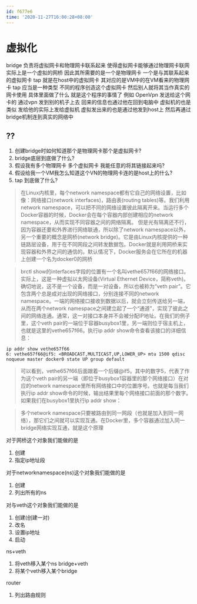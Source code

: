 ```yaml
---
id: f677e6
time: '2020-11-27T16:00:28+08:00'
---
```

# 虚拟化
bridge 负责将虚拟网卡和物理网卡联系起来 使得虚拟网卡能够通过物理网卡联网 实际上是一个虚拟的网桥 因此其所需要的是一个是物理网卡 一个是与其联系起来的虚拟网卡 tap 就是在host中的虚拟网卡 其对应的是VM中的在VM看来的物理网卡
tap 应当是一种类型 不同的程序创造这个虚拟网卡 然后别人就将其当作真实的网卡使用 具体里面做了什么 就是这个程序的事情了 例如 OpenVpn 发送给这个网卡的 通过vpn 发到别的机子上去 回来的信息也通过他在回到电脑中 虚拟机的也是类似 发给他的实际上发给虚拟机 虚拟发出来的也是通过他发到host上 然后再通过bridge机制连到真实的网络中
## ??
1. 创建bridge时如何知道那个是物理网卡那个是虚拟网卡?
2. bridge底层到底做了什么?
3. 假设我有多个物理网卡 多个虚拟网卡 我能任意的将其链接起来吗?
4. 假设给我一个VM我怎么知道这个VN的物理网卡连的是host上的什么?
5. tap 到底做了什么?

>在Linux内核里，每个network namespace都有它自己的网络设置，比如像：网络接口(network interfaces)，路由表(routing tables)等。我们利用network namespace，可以把不同的网络设置彼此隔离开来。当运行多个Docker容器的时候，Docker会在每个容器内部创建相应的network namespace，从而实现不同容器之间的网络隔离。
>但是光有隔离还不行，因为容器还要和外界进行网络联通，所以除了network namespace以外，另一个重要的概念是网桥(network bridge)。它是由Linux内核提供的一种链路层设备，用于在不同网段之间转发数据包。Docker就是利用网桥来实现容器和外界之间的通信的。默认情况下，Docker服务会在它所在的机器上创建一个名为docker0的网桥

>brctl show的interfaces字段的位置有一个名叫vethe657f66的网络接口。实际上，这是一种虚拟以太网设备(Virtual Ethernet Device，简称veth)。确切地说，这不是一个设备，而是一对设备，所以也被称为“veth pair”。它包含两个总是成对出现的网络接口，分别连接不同的network namespace。一端的网络接口接收到数据以后，就会立刻传送给另一端，从而在两个network namespace之间建立起了一个“通道”，实现了彼此之间的网络连通。通常，这一对接口本身并不会被分配IP地址。在我们的例子里，这个veth pair的一端位于容器busybox1里，另一端则位于宿主机上，也就是这里的vethe657f66。执行ip addr show命令查看该接口的详细信息：
```
ip addr show vethe657f66
6: vethe657f66@if5: <BROADCAST,MULTICAST,UP,LOWER_UP> mtu 1500 qdisc noqueue master docker0 state UP group default 
```
>可以看到，vethe657f66后面跟着一个后缀@if5。其中的数字5，代表了作为这个veth pair的另一端（即位于busybox1容器里的那个网络接口）在对应的network namespace里所有网络接口中的位置序号。也就是每当我们执行ip addr show命令的时候，输出结果里每个网络接口前面的那个数字。如果我们在busybox1里执行ip addr show：

>多个network namespace只要被路由到同一网段（也就是加入到同一网络），那它们之间就可以实现互通。在Docker里，多个容器通过加入同一bridge网络实现互通，就是这个原理

对于网桥这个对象我们能做的是
1. 创建
2. 指定ip地址段

对于networknamespace(ns)这个对象我们能做的是
1. 创建
2. 列出所有的ns


对与veth这个对象我们能做的是
1. 创建(创建一对)
2. 改名
3. 设置ip地址
4. 启动

ns+veth
1. 将veth移入某个ns
bridge+veth
1. 将某个veth移入某个bridge

router
1. 列出路由规则